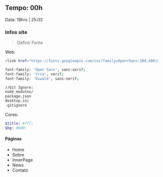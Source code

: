 
## Tempo: 00h
Data: 18hrs | 25.03

###	 Infos site
> Definir Fonte


Web:
```bash
<link href="https://fonts.googleapis.com/css?family=Open+Sans:300,400|Oswald|Yrsa:300,400" rel="stylesheet">

font-family: 'Open Sans', sans-serif;
font-family: 'Yrsa', serif;
font-family: 'Oswald', sans-serif;

//Git Ignore:
node_modules/
package.json
desktop.ini
.gitignore

```

Cores:
```bash
$title: #fff;
$bg: #000;

```

#### Páginas
<ul>
	<li>Home</li>
	<li>Sobre</li>
	<li>InnerPage</li>
	<li>News</li>
	<li>Contato</li>
</ul>


